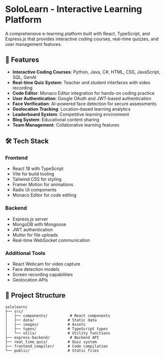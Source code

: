 # SoloLearn - Interactive Learning Platform

A comprehensive e-learning platform built with React, TypeScript, and Express.js that provides interactive coding courses, real-time quizzes, and user management features.

## 🚀 Features

- **Interactive Coding Courses**: Python, Java, C#, HTML, CSS, JavaScript, SQL, GenAI
- **Real-time Quiz System**: Teacher and student interfaces with video recording
- **Code Editor**: Monaco Editor integration for hands-on coding practice
- **User Authentication**: Google OAuth and JWT-based authentication
- **Face Verification**: AI-powered face detection for secure assessments
- **Geolocation Tracking**: Location-based learning analytics
- **Leaderboard System**: Competitive learning environment
- **Blog System**: Educational content sharing
- **Team Management**: Collaborative learning features

## 🛠️ Tech Stack

### Frontend
- React 18 with TypeScript
- Vite for build tooling
- Tailwind CSS for styling
- Framer Motion for animations
- Radix UI components
- Monaco Editor for code editing

### Backend
- Express.js server
- MongoDB with Mongoose
- JWT authentication
- Multer for file uploads
- Real-time WebSocket communication

### Additional Tools
- React Webcam for video capture
- Face detection models
- Screen recording capabilities
- Geolocation APIs



## 📁 Project Structure

```
sololearn/
├── src/
│   ├── components/          # React components
│   ├── data/               # Static data
│   ├── images/             # Assets
│   ├── types/              # TypeScript types
│   └── utils/              # Utility functions
├── express-backend/         # Backend API
├── real_time_quiz/         # Quiz system
├── frontend_compiler/      # Code compilation
└── public/                 # Static files
```

